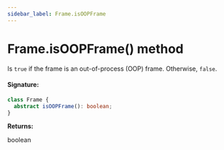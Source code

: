 ```yaml
---
sidebar_label: Frame.isOOPFrame
---
```


# Frame.isOOPFrame() method

Is `true` if the frame is an out-of-process (OOP) frame. Otherwise, `false`.

#### Signature:

```typescript
class Frame {
  abstract isOOPFrame(): boolean;
}
```

**Returns:**

boolean
